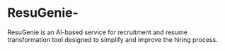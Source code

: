 # ResuGenie-
ResuGenie is an AI-based service for  recruitment and resume transformation tool designed to simplify and improve the hiring process.
